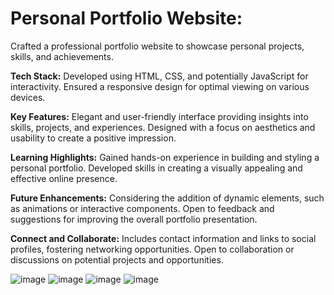 # Personal Portfolio Website:

Crafted a professional portfolio website to showcase personal projects, skills, and achievements.

**Tech Stack:**
Developed using HTML, CSS, and potentially JavaScript for interactivity.
Ensured a responsive design for optimal viewing on various devices.

**Key Features:**
Elegant and user-friendly interface providing insights into skills, projects, and experiences.
Designed with a focus on aesthetics and usability to create a positive impression.

**Learning Highlights:**
Gained hands-on experience in building and styling a personal portfolio.
Developed skills in creating a visually appealing and effective online presence.

**Future Enhancements:**
Considering the addition of dynamic elements, such as animations or interactive components.
Open to feedback and suggestions for improving the overall portfolio presentation.

**Connect and Collaborate:**
Includes contact information and links to social profiles, fostering networking opportunities.
Open to collaboration or discussions on potential projects and opportunities.



![image](https://github.com/shristyyx/ShristyPortfolio/assets/94732127/2c403f4f-1120-4b9b-b0cb-366788821b3a)
![image](https://github.com/shristyyx/ShristyPortfolio/assets/94732127/1d67b329-a98d-432e-a718-ed1cc2b1bd8b)
![image](https://github.com/shristyyx/ShristyPortfolio/assets/94732127/7ff54ea7-8f69-44c2-8942-50b22e0e5a10)
![image](https://github.com/shristyyx/ShristyPortfolio/assets/94732127/b38de1e7-1d08-4721-a4f4-077eb6c80b11)

